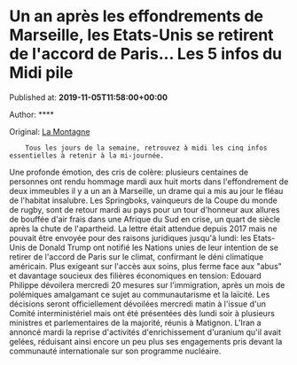 
# Un an après les effondrements de Marseille, les Etats-Unis se retirent de l'accord de Paris... Les 5 infos du Midi pile

Published at: **2019-11-05T11:58:00+00:00**

Author: ****

Original: [La Montagne](https://www.lamontagne.fr/paris-75000/actualites/un-an-apres-les-effondrements-de-marseille-les-etats-unis-se-retirent-de-l-accord-de-paris-les-5-infos-du-midi-pile_13678002/)


        Tous les jours de la semaine, retrouvez à midi les cinq infos essentielles à retenir à la mi-journée. 
      
Une profonde émotion, des cris de colère: plusieurs centaines de personnes ont rendu hommage mardi aux huit morts dans l'effondrement de deux immeubles il y a un an à Marseille, un drame qui a mis au jour le fléau de l'habitat insalubre.
Les Springboks, vainqueurs de la Coupe du monde de rugby, sont de retour mardi au pays pour un tour d'honneur aux allures de bouffée d'air frais dans une Afrique du Sud en crise, un quart de siècle après la chute de l'apartheid.
La lettre était attendue depuis 2017 mais ne pouvait être envoyée pour des raisons juridiques jusqu'à lundi: les Etats-Unis de Donald Trump ont notifié les Nations unies de leur intention de se retirer de l'accord de Paris sur le climat, confirmant le déni climatique américain.
Plus exigeant sur l'accès aux soins, plus ferme face aux "abus" et davantage soucieux des filières économiques en tension: Edouard Philippe dévoilera mercredi 20 mesures sur l'immigration, après un mois de polémiques amalgamant ce sujet au communautarisme et la laïcité. Les décisions seront officiellement dévoilées mercredi matin à l'issue d'un Comité interministériel mais ont été présentées dès lundi soir à plusieurs ministres et parlementaires de la majorité, réunis à Matignon.
L'Iran a annoncé mardi la reprise d'activités d'enrichissement d'uranium qu'il avait gelées, réduisant ainsi encore un peu plus ses engagements pris devant la communauté internationale sur son programme nucléaire.

